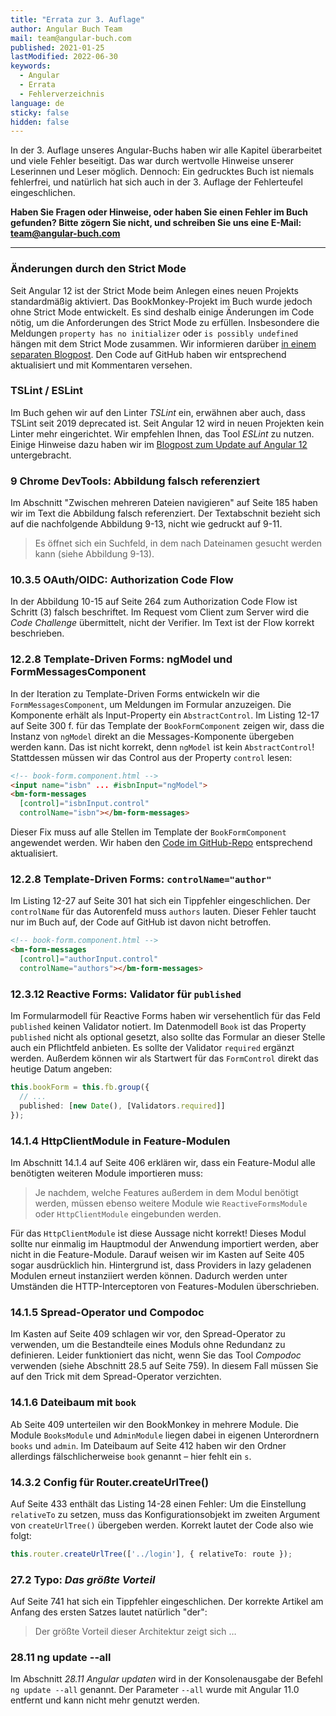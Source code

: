 ```yaml
---
title: "Errata zur 3. Auflage"
author: Angular Buch Team
mail: team@angular-buch.com
published: 2021-01-25
lastModified: 2022-06-30
keywords:
  - Angular
  - Errata
  - Fehlerverzeichnis
language: de
sticky: false
hidden: false
---
```


In der 3. Auflage unseres Angular-Buchs haben wir alle Kapitel überarbeitet und viele Fehler beseitigt.
Das war durch wertvolle Hinweise unserer Leserinnen und Leser möglich. Dennoch: Ein gedrucktes Buch ist niemals fehlerfrei, und natürlich hat sich auch in der 3. Auflage der Fehlerteufel eingeschlichen.

**Haben Sie Fragen oder Hinweise, oder haben Sie einen Fehler im Buch gefunden?
Bitte zögern Sie nicht, und schreiben Sie uns eine E-Mail: team@angular-buch.com**

------

### Änderungen durch den Strict Mode

Seit Angular 12 ist der Strict Mode beim Anlegen eines neuen Projekts standardmäßig aktiviert.
Das BookMonkey-Projekt im Buch wurde jedoch ohne Strict Mode entwickelt.
Es sind deshalb einige Änderungen im Code nötig, um die Anforderungen des Strict Mode zu erfüllen.
Insbesondere die Meldungen `property has no initializer` oder `is possibly undefined` hängen mit dem Strict Mode zusammen.
Wir informieren darüber [in einem separaten Blogpost](/blog/2022-06-bm4-update).
Den Code auf GitHub haben wir entsprechend aktualisiert und mit Kommentaren versehen.

### TSLint / ESLint

Im Buch gehen wir auf den Linter *TSLint* ein, erwähnen aber auch, dass TSLint seit 2019 deprecated ist. Seit Angular 12 wird in neuen Projekten kein Linter mehr eingerichtet.
Wir empfehlen Ihnen, das Tool *ESLint* zu nutzen. Einige Hinweise dazu haben wir im [Blogpost zum Update auf Angular 12](/blog/2021-06-angular12) untergebracht.

### 9 Chrome DevTools: Abbildung falsch referenziert

Im Abschnitt "Zwischen mehreren Dateien navigieren" auf Seite 185 haben wir im Text die Abbildung falsch referenziert.
Der Textabschnit bezieht sich auf die nachfolgende Abbildung 9-13, nicht wie gedruckt auf 9-11.

> Es öffnet sich ein Suchfeld, in dem nach Dateinamen gesucht werden kann (siehe Abbildung 9-13).


### 10.3.5 OAuth/OIDC: Authorization Code Flow

In der Abbildung 10-15 auf Seite 264 zum Authorization Code Flow ist Schritt (3) falsch beschriftet.
Im Request vom Client zum Server wird die *Code Challenge* übermittelt, nicht der Verifier.
Im Text ist der Flow korrekt beschrieben.

### 12.2.8 Template-Driven Forms: ngModel und FormMessagesComponent

In der Iteration zu Template-Driven Forms entwickeln wir die `FormMessagesComponent`, um Meldungen im Formular anzuzeigen.
Die Komponente erhält als Input-Property ein `AbstractControl`.
Im Listing 12-17 auf Seite 300 f. für das Template der `BookFormComponent` zeigen wir, dass die Instanz von `ngModel` direkt an die Messages-Komponente übergeben werden kann. Das ist nicht korrekt, denn `ngModel` ist kein `AbstractControl`! Stattdessen müssen wir das Control aus der Property `control` lesen:

```html
<!-- book-form.component.html -->
<input name="isbn" ... #isbnInput="ngModel">
<bm-form-messages
  [control]="isbnInput.control"
  controlName="isbn"></bm-form-messages>
```

Dieser Fix muss auf alle Stellen im Template der `BookFormComponent` angewendet werden. Wir haben den [Code im GitHub-Repo](https://github.com/book-monkey4/iteration-4-template-driven-forms/blob/master/src/app/book-form/book-form.component.html#L11-L18) entsprechend aktualisiert.

### 12.2.8 Template-Driven Forms: `controlName="author"`

Im Listing 12-27 auf Seite 301 hat sich ein Tippfehler eingeschlichen.
Der `controlName` für das Autorenfeld muss `authors` lauten. Dieser Fehler taucht nur im Buch auf, der Code auf GitHub ist davon nicht betroffen.

```html
<!-- book-form.component.html -->
<bm-form-messages
  [control]="authorInput.control"
  controlName="authors"></bm-form-messages>
```

### 12.3.12 Reactive Forms: Validator für `published`

Im Formularmodell für Reactive Forms haben wir versehentlich für das Feld `published` keinen Validator notiert.
Im Datenmodell `Book` ist das Property `published` nicht als optional gesetzt, also sollte das Formular an dieser Stelle auch ein Pflichtfeld anbieten.
Es sollte der Validator `required` ergänzt werden.
Außerdem können wir als Startwert für das `FormControl` direkt das heutige Datum angeben:

```ts
this.bookForm = this.fb.group({
  // ...
  published: [new Date(), [Validators.required]]
});
```


### 14.1.4 HttpClientModule in Feature-Modulen

Im Abschnitt 14.1.4 auf Seite 406 erklären wir, dass ein Feature-Modul alle benötigten weiteren Module importieren muss:
> Je nachdem, welche Features außerdem in dem Modul benötigt werden, müssen ebenso weitere Module wie `ReactiveFormsModule` oder `HttpClientModule` eingebunden werden.

Für das `HttpClientModule` ist diese Aussage nicht korrekt! Dieses Modul sollte nur einmalig im Hauptmodul der Anwendung importiert werden, aber nicht in die Feature-Module. Darauf weisen wir im Kasten auf Seite 405 sogar ausdrücklich hin.
Hintergrund ist, dass Providers in lazy geladenen Modulen erneut instanziiert werden können. Dadurch werden unter Umständen die HTTP-Interceptoren von Features-Modulen überschrieben.

### 14.1.5 Spread-Operator und Compodoc

Im Kasten auf Seite 409 schlagen wir vor, den Spread-Operator zu verwenden, um die Bestandteile eines Moduls ohne Redundanz zu definieren.
Leider funktioniert das nicht, wenn Sie das Tool *Compodoc* verwenden (siehe Abschnitt 28.5 auf Seite 759). In diesem Fall müssen Sie auf den Trick mit dem Spread-Operator verzichten.

### 14.1.6 Dateibaum mit `book`

Ab Seite 409 unterteilen wir den BookMonkey in mehrere Module.
Die Module `BooksModule` und `AdminModule` liegen dabei in eigenen Unterordnern `books` und `admin`.
Im Dateibaum auf Seite 412 haben wir den Ordner allerdings fälschlicherweise `book` genannt – hier fehlt ein `s`.

### 14.3.2 Config für Router.createUrlTree()

Auf Seite 433 enthält das Listing 14-28 einen Fehler:
Um die Einstellung `relativeTo` zu setzen, muss das Konfigurationsobjekt im zweiten Argument von `createUrlTree()` übergeben werden.
Korrekt lautet der Code also wie folgt:

```ts
this.router.createUrlTree(['../login'], { relativeTo: route });
```

### 27.2 Typo: *Das größte Vorteil*

Auf Seite 741 hat sich ein Tippfehler eingeschlichen. Der korrekte Artikel am Anfang des ersten Satzes lautet natürlich "der":
> Der größte Vorteil dieser Architektur zeigt sich …


### 28.11 ng update --all

Im Abschnitt *28.11 Angular updaten* wird in der Konsolenausgabe der Befehl `ng update --all` genannt.
Der Parameter `--all` wurde mit Angular 11.0 entfernt und kann nicht mehr genutzt werden.





